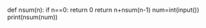 def nsum(n):
    if n==0:
        return 0
    return n+nsum(n-1)
num=int(input())
print(nsum(num))
